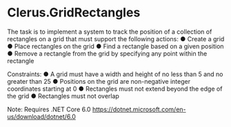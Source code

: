 # Clerus.GridRectangles

The task is to implement a system to track the position of a collection of rectangles on a grid that must support the following actions:
● Create a grid
● Place rectangles on the grid
● Find a rectangle based on a given position
● Remove a rectangle from the grid by specifying any point within the rectangle

Constraints:
● A grid must have a width and height of no less than 5 and no greater than 25
● Positions on the grid are non-negative integer coordinates starting at 0
● Rectangles must not extend beyond the edge of the grid
● Rectangles must not overlap

Note:
Requires .NET Core 6.0 
https://dotnet.microsoft.com/en-us/download/dotnet/6.0
